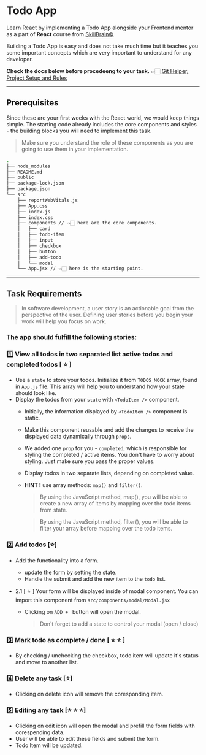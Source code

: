 # Todo App

Learn React by implementing a Todo App alongside your Frontend mentor as a part of **React** course from [SkillBrain©](https://skillbrain.com/)

Building a Todo App is easy and does not take much time but it teaches you some important concepts which are very important to understand for any developer.

**Check the docs below before procedeeng to your task.** 
👉🏻 [Git Helper, Project Setup and Rules](./GIT_HOW_TO.md)

___


## Prerequisites

Since these are your first weeks with the React world, we would keep things simple. The starting code already includes the core components and styles - the building blocks you will need to implement this task. 

> Make sure you understand the role of these components as you are going to use them in your implementation.


```zsh
.
├── node_modules
├── README.md
├── public
├── package-lock.json
├── package.json
└── src
    ├── reportWebVitals.js
    ├── App.css
    ├── index.js
    ├── index.css
    ├── components // 👈🏻 here are the core components.
    │   ├── card
    │   ├── todo-item
    │   ├── input
    │   ├── checkbox
    │   ├── button
    │   ├── add-todo
    │   └── modal
    └── App.jsx // 👈🏻 here is the starting point.

```

___

## Task Requirements
 
>In software development, a user story is an actionable goal from the perspective of the user. Defining user stories before you begin your work will help you focus on work.
 

### **The app should fulfill the following stories:**


### 1️⃣ View all todos in two separated list **active todos** and  **completed todos** [ ⭐️ ] 
  - Use a `state`  to store your todos. Initialize it from `TODOS_MOCK` array, found in `App.js` file. This array will help you to understand how your state should look like.
  -   Display the todos from your `state` with `<TodoItem />` component.
      * Initially, the information displayed by `<TodoItem />` component is static. 
      * Make this component reusable and add the changes to receive the displayed data dynamically through `props`.
      * We added one `prop` for you  - `completed`, which is responsible for styling the completed / active items. You don't have to worry about styling. Just make sure you pass the proper values.
      * Display todos in two separate lists, depending on completed value.  
      * **HINT !** use array methods: `map()` and `filter()`. 
         > By using the JavaScript method, map(), you will be able to create a new array of items by mapping over the todo items from state.

         > By using the JavaScript method, filter(), you will be able to filter your array before mapping over the todo items.
         
### 2️⃣ Add todos  [⭐️]
   - Add the functionality into a form. 
        * update the form by setting the state.
        * Handle the submit and add the new item to the `todo` list.

   - 2.1 [ ⭐️ ]  Your form will be displayed inside of modal component. You can import this component from `src/components/modal/Modal.jsx`
        * Clicking on `ADD + ` button will open the modal.
           >Don't forget to add a state to control your modal (open / close)
### 3️⃣ Mark todo as complete / done [ ⭐️ ⭐️ ]
 - By checking / unchecking the checkbox, todo item will update it's status and move to another list.
### 4️⃣ Delete any task [⭐️]
- Clicking on delete icon will remove the coresponding item.
### 5️⃣ Editing any task [⭐️ ⭐️ ⭐️]
 - Clicking on edit icon will open the modal and prefill the form fields with corespending data.
 - User will be able to edit these fields and submit the form. 
 - Todo Item will be updated.